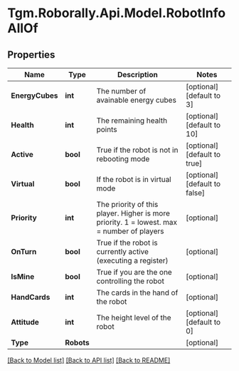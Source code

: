 
# Tgm.Roborally.Api.Model.RobotInfoAllOf

## Properties

Name | Type | Description | Notes
------------ | ------------- | ------------- | -------------
**EnergyCubes** | **int** | The number of avainable energy cubes | [optional] [default to 3]
**Health** | **int** | The remaining health points | [optional] [default to 10]
**Active** | **bool** | True if the robot is not in rebooting mode | [optional] [default to true]
**Virtual** | **bool** | If the robot is in virtual mode | [optional] [default to false]
**Priority** | **int** | The priority of this player. Higher is more priority. 1 &#x3D; lowest. max &#x3D; number of players | [optional] 
**OnTurn** | **bool** | True if the robot is currently active (executing a register) | [optional] 
**IsMine** | **bool** | True if you are the one controlling the robot | [optional] 
**HandCards** | **int** | The cards in the hand of the robot | [optional] 
**Attitude** | **int** | The height level of the robot | [optional] [default to 0]
**Type** | **Robots** |  | [optional] 

[[Back to Model list]](../README.md#documentation-for-models)
[[Back to API list]](../README.md#documentation-for-api-endpoints)
[[Back to README]](../README.md)

